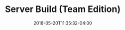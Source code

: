 ---
title: "Server Build (Team Edition)"
date: 2018-05-20T11:35:32-04:00
weight: 1
subsection: Customizing Mattermost
---